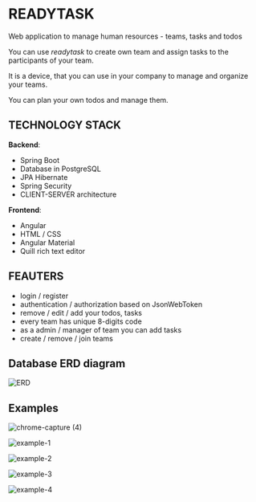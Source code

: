 # READYTASK

Web application to manage human resources - teams, tasks and todos

You can use _readytask_ to create own team and assign tasks to the participants of your team.

It is a device, that you can use in your company to manage and organize your teams.

You can plan your own todos and manage them.

## TECHNOLOGY STACK

**Backend**:
- Spring Boot
- Database in PostgreSQL
- JPA Hibernate
- Spring Security
- CLIENT-SERVER architecture

**Frontend**:
- Angular
- HTML / CSS
- Angular Material
- Quill rich text editor

## FEAUTERS
- login / register
- authentication / authorization based on JsonWebToken
- remove / edit / add your todos, tasks
- every team has unique 8-digits code
- as a admin / manager of team you can add tasks
- create / remove / join teams

## Database ERD diagram
![ERD](https://user-images.githubusercontent.com/64908908/121965858-fcb85400-cd6d-11eb-95ca-0e4b3dc4d1d7.png)

## Examples
![chrome-capture (4)](https://user-images.githubusercontent.com/64908908/121967401-954fd380-cd70-11eb-8637-25f052dfb379.gif)


![example-1](https://user-images.githubusercontent.com/64908908/121968719-1f00a080-cd73-11eb-98a7-db6865abf568.png)


![example-2](https://user-images.githubusercontent.com/64908908/121968567-d9dc6e80-cd72-11eb-96d3-d1fd1cc79f78.png)


![example-3](https://user-images.githubusercontent.com/64908908/121968569-db0d9b80-cd72-11eb-9956-b2138cbe088b.png)


![example-4](https://user-images.githubusercontent.com/64908908/121968570-dc3ec880-cd72-11eb-9aee-d8f998160023.png)


